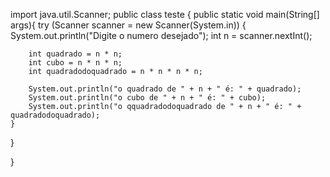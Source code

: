 import java.util.Scanner;
public class teste {
 public static void main(String[] args){
    try (Scanner scanner = new Scanner(System.in)) {
        System.out.println("Digite o numero desejado");
        int n = scanner.nextInt();

        int quadrado = n * n;
        int cubo = n * n * n;
        int quadradodoquadrado = n * n * n * n;

        System.out.println("o quadrado de " + n + " é: " + quadrado);
        System.out.println("o cubo de " + n + " é: " + cubo);
        System.out.println("o qquadradodoquadrado de " + n + " é: " + quadradodoquadrado);
    }
 }
  
}
